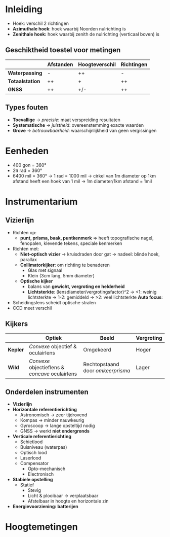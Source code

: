 # Inleiding
- Hoek: verschil 2 richtingen
- **Azimuthale hoek**: hoek waarbij Noorden nulrichting is
- **Zenithale hoek:** hoek waarbij zenith de nulrichting (verticaal boven) is 
## Geschiktheid toestel voor metingen
|                   | Afstanden | Hoogteverschil | Richtingen |
| ----------------- | --------- | -------------- | ---------- |
| **Waterpassing**  | -         | ++             | -          |
| **Totaalstation** | ++        | +              | ++         |
| **GNSS**          | ++        | +/-            | ++         |
## Types fouten
- **Toevallige**
	-> *precisie*: maat verspreiding resultaten
- **Systematische**
	-> *juistheid*: overeenstemming exacte waarden
- **Grove**
	-> *betrouwbaarheid*: waarschijnlijkheid van geen vergissingen
# Eenheden
- 400 gon = 360°
- 2π rad = 360°
- 6400 mil = 360°
	-> 1 rad = 1000 mil
	-> cirkel van 1m diameter op 1km afstand heeft een hoek van 1 mil
		-> 1m diameter/1km afstand = 1mil
# Instrumentarium
## Vizierlijn
- Richten op:
	- **punt, prisma, baak, puntkenmerk**
	=> heeft topografische nagel, fenopalen, klevende tekens, speciale kenmerken
- Richten met:
	- **Niet-optisch vizier** -> kruisdraden door gat
		-> nadeel: blinde hoek, parallax
	- **Collimatorkijker**: om richting te benaderen
		- Glas met signaal
		- Klein (3cm lang, 5mm diameter)
	- **Optische kijker**
		- balans van **gewicht, vergroting en helderheid**
		- **Lichtsterkte**: (lensdiameter/vergrotingsfactor)^2
			-> <1: weinig lichtsterkte
			-> 1-2: gemiddeld
			-> >2: veel lichtsterkte
**Auto focus**:
- Scheidingslens scheidt optische stralen
- CCD meet verschil
## Kijkers
|            | Optiek                                          | Beeld                             | Vergroting |
| ---------- | ----------------------------------------------- | --------------------------------- | ---------- |
| **Kepler** | *Convexe* objectief & oculairlens               | Omgekeerd                         | Hoger      |
| **Wild**   | *Convexe* objectieflens & *concave* oculairlens | Rechtopstaand door *omkeerprisma* | Lager      |

## Onderdelen instrumenten
- **Vizierlijn**
- **Horizontale referentierichting**
	- Astronomisch
		-> zeer tijdrovend
	- Kompas
		-> minder nauwkeurig
	- Gyroscoop
		-> lange opsteltijd nodig
	- GNSS
		-> werkt **niet ondergronds**
- **Verticale referentierichting**
	- Schietlood
	- Buisniveau (waterpas)
	- Optisch lood
	- Laserlood
	- Compensator
		- Opto-mechanisch
		- Electronisch
- **Stabiele opstelling**
	- Statief
		- Stevig
		- Licht & plooibaar
			-> verplaatsbaar
		- Afstelbaar in hoogte en horizontale zin
- **Energievoorziening: batterijen**
# Hoogtemetingen
